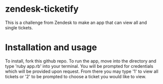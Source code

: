 # zendesk-ticketify

This is a challenge from Zendesk to make an app that can view all and single tickets.

# Installation and usage

To install, fork this github repo. To run the app, move into the directory and type 'ruby app.rb' into your terminal. You will be prompted for credentials which will be provided upon request. From there you may type '1' to view all tickets or '2' to be prompted to choose a ticket you would like to view.
